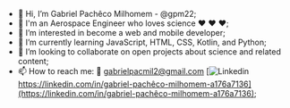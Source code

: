 - 👋 Hi, I’m Gabriel Pachêco Milhomem - @gpm22;
- :rocket: I'm an Aerospace Engineer who loves science :heart: :heart: :heart:;
- 👀 I’m interested in become a web and mobile developer;
- 🌱 I’m currently learning JavaScript, HTML, CSS, Kotlin, and Python;
- 💞️ I’m looking to collaborate on open projects about science and related content;
- 📫 How to reach me: 
                      :email:    gabrielpacmil2@gmail.com
                      [![Linkedin](https://i.stack.imgur.com/gVE0j.png) https://linkedin.com/in/gabriel-pachêco-milhomem-a176a7136](https://linkedin.com/in/gabriel-pachêco-milhomem-a176a7136);
<!---
gpm22/gpm22 is a ✨ special ✨ repository because its `README.md` (this file) appears on your GitHub profile.
You can click the Preview link to take a look at your changes.
--->
